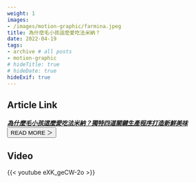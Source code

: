 ```yaml
---
weight: 1
images:
- /images/motion-graphic/farmina.jpeg
title: 為什麼毛小孩這麼愛吃法米納？
date: 2022-04-19
tags:
- archive # all posts
- motion-graphic
# hideTitle: true
# hideDate: true
hideExif: true
---
```


## Article Link

##### [為什麼毛小孩這麼愛吃法米納？獨特四道關鍵生產程序打造新鮮美味](https://www.cool3c.com/article/175791)　<button class="right button is-dark is-small" onclick="window.location.href='https://www.cool3c.com/article/175791'">READ MORE ＞</button>

## Video

{{< youtube eXK_geCW-2o >}}
